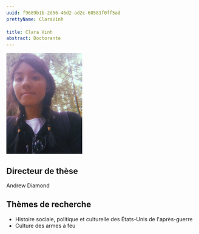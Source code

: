 ```yaml
---
uuid: f9689b1b-2d56-46d2-ad2c-60581f0ff5ad
prettyName: ClaraVinh

title: Clara Vinh
abstract: Doctorante
---
```

![small](Vinh_Clara.jpg)

## Directeur de thèse

Andrew Diamond

## Thèmes de recherche

- Histoire sociale, politique et culturelle des États-Unis de l'après-guerre
- Culture des armes à feu

